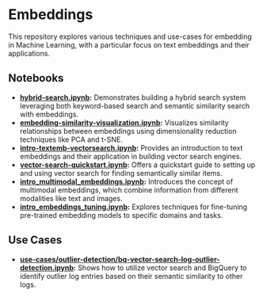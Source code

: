 # Embeddings

This repository explores various techniques and use-cases for embedding in Machine Learning, with a particular focus on text embeddings and their applications.

## Notebooks

- **[hybrid-search.ipynb](hybrid-search.ipynb):** Demonstrates building a hybrid search system leveraging both keyword-based search and semantic similarity search with embeddings.
- **[embedding-similarity-visualization.ipynb](embedding-similarity-visualization.ipynb):** Visualizes similarity relationships between embeddings using dimensionality reduction techniques like PCA and t-SNE.
- **[intro-textemb-vectorsearch.ipynb](intro-textemb-vectorsearch.ipynb):** Provides an introduction to text embeddings and their application in building vector search engines.
- **[vector-search-quickstart.ipynb](vector-search-quickstart.ipynb):** Offers a quickstart guide to setting up and using vector search for finding semantically similar items.
- **[intro_multimodal_embeddings.ipynb](intro_multimodal_embeddings.ipynb):** Introduces the concept of multimodal embeddings, which combine information from different modalities like text and images.
- **[intro_embeddings_tuning.ipynb](intro_embeddings_tuning.ipynb):** Explores techniques for fine-tuning pre-trained embedding models to specific domains and tasks.

## Use Cases

- **[use-cases/outlier-detection/bq-vector-search-log-outlier-detection.ipynb](use-cases/outlier-detection/bq-vector-search-log-outlier-detection.ipynb):** Shows how to utilize vector search and BigQuery to identify outlier log entries based on their semantic similarity to other logs.

